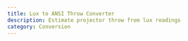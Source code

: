 ```yaml
---
title: Lux to ANSI Throw Converter
description: Estimate projector throw from lux readings
category: Conversion
---
```

